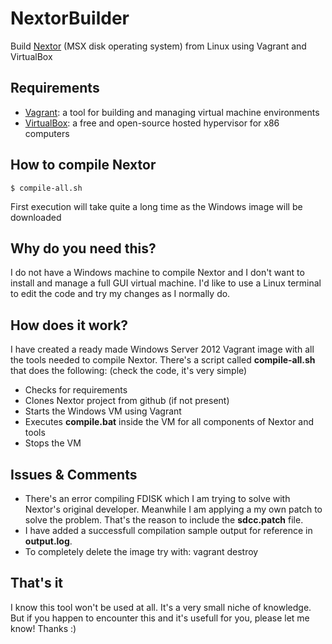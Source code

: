 # NextorBuilder
Build [Nextor](https://github.com/Konamiman/Nextor) (MSX disk operating system) from Linux using Vagrant and VirtualBox

## Requirements

* [Vagrant](https://www.vagrantup.com): a tool for building and managing virtual machine environments
* [VirtualBox](https://www.virtualbox.org): a free and open-source hosted hypervisor for x86 computers

## How to compile Nextor

```console
$ compile-all.sh
```

First execution will take quite a long time as the Windows image will be downloaded

## Why do you need this?

I do not have a Windows machine to compile Nextor and I don't want to install and manage a full GUI
virtual machine. I'd like to use a Linux terminal to edit the code and try my changes as I normally do.

## How does it work?

I have created a ready made Windows Server 2012 Vagrant image with all the tools needed to compile Nextor.
There's a script called **compile-all.sh** that does the following: (check the code, it's very simple)

* Checks for requirements
* Clones Nextor project from github (if not present)
* Starts the Windows VM using Vagrant
* Executes **compile.bat** inside the VM for all components of Nextor and tools
* Stops the VM

## Issues & Comments

* There's an error compiling FDISK which I am trying to solve with Nextor's original developer. Meanwhile I am applying
a my own patch to solve the problem. That's the reason to include the **sdcc.patch** file.
* I have added a successfull compilation sample output for reference in **output.log**.
* To completely delete the image try with: vagrant destroy

## That's it

I know this tool won't be used at all. It's a very small niche of knowledge. But if you happen to encounter this
and it's usefull for you, please let me know! Thanks :)
